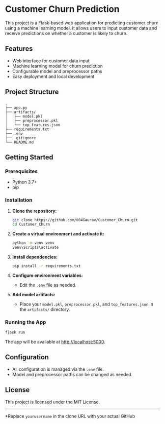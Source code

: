 # Customer Churn Prediction

This project is a Flask-based web application for predicting customer churn using a machine learning model. It allows users to input customer data and receive predictions on whether a customer is likely to churn.

## Features

- Web interface for customer data input
- Machine learning model for churn prediction
- Configurable model and preprocessor paths
- Easy deployment and local development

## Project Structure

```
.
├── app.py
├── artifacts/
│   ├── model.pkl
│   ├── preprocessor.pkl
│   └── top_features.json
├── requirements.txt
├── .env
├── .gitignore
└── README.md
```

## Getting Started

### Prerequisites

- Python 3.7+
- pip

### Installation

1. **Clone the repository:**
   ```sh
   git clone https://github.com/004Gaurav/Customer_Churn.git
   cd Customer_Churn
   ```

2. **Create a virtual environment and activate it:**
   ```sh
   python -m venv venv
   venv\Scripts\activate
   ```

3. **Install dependencies:**
   ```sh
   pip install -r requirements.txt
   ```

4. **Configure environment variables:**
   - Edit the `.env` file as needed.

5. **Add model artifacts:**
   - Place your `model.pkl`, `preprocessor.pkl`, and `top_features.json` in the `artifacts/` directory.

### Running the App

```sh
flask run
```

The app will be available at [http://localhost:5000](http://localhost:5000).

## Configuration

- All configuration is managed via the `.env` file.
- Model and preprocessor paths can be changed as needed.

## License

This project is licensed under the MIT License.

---

*Replace `yourusername` in the clone URL with your actual GitHub